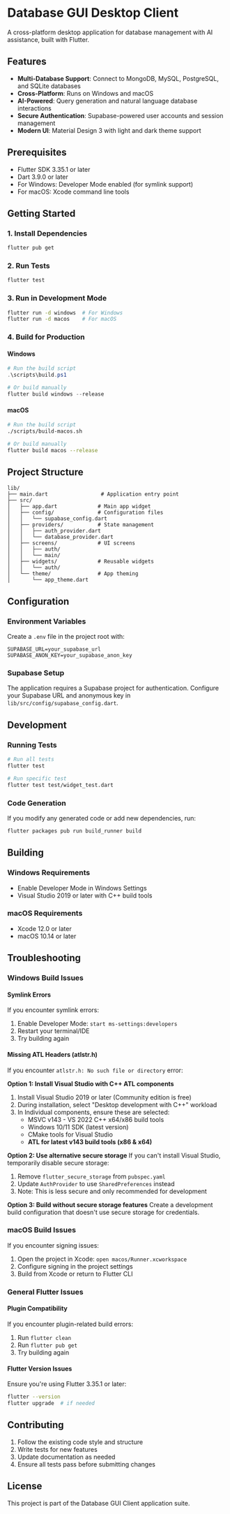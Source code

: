 # Database GUI Desktop Client

A cross-platform desktop application for database management with AI assistance, built with Flutter.

## Features

- **Multi-Database Support**: Connect to MongoDB, MySQL, PostgreSQL, and SQLite databases
- **Cross-Platform**: Runs on Windows and macOS
- **AI-Powered**: Query generation and natural language database interactions
- **Secure Authentication**: Supabase-powered user accounts and session management
- **Modern UI**: Material Design 3 with light and dark theme support

## Prerequisites

- Flutter SDK 3.35.1 or later
- Dart 3.9.0 or later
- For Windows: Developer Mode enabled (for symlink support)
- For macOS: Xcode command line tools

## Getting Started

### 1. Install Dependencies

```bash
flutter pub get
```

### 2. Run Tests

```bash
flutter test
```

### 3. Run in Development Mode

```bash
flutter run -d windows  # For Windows
flutter run -d macos    # For macOS
```

### 4. Build for Production

#### Windows
```powershell
# Run the build script
.\scripts\build.ps1

# Or build manually
flutter build windows --release
```

#### macOS
```bash
# Run the build script
./scripts/build-macos.sh

# Or build manually
flutter build macos --release
```

## Project Structure

```
lib/
├── main.dart                 # Application entry point
├── src/
│   ├── app.dart             # Main app widget
│   ├── config/              # Configuration files
│   │   └── supabase_config.dart
│   ├── providers/           # State management
│   │   ├── auth_provider.dart
│   │   └── database_provider.dart
│   ├── screens/             # UI screens
│   │   ├── auth/
│   │   └── main/
│   ├── widgets/             # Reusable widgets
│   │   └── auth/
│   └── theme/               # App theming
│       └── app_theme.dart
```

## Configuration

### Environment Variables

Create a `.env` file in the project root with:

```env
SUPABASE_URL=your_supabase_url
SUPABASE_ANON_KEY=your_supabase_anon_key
```

### Supabase Setup

The application requires a Supabase project for authentication. Configure your Supabase URL and anonymous key in `lib/src/config/supabase_config.dart`.

## Development

### Running Tests

```bash
# Run all tests
flutter test

# Run specific test
flutter test test/widget_test.dart
```

### Code Generation

If you modify any generated code or add new dependencies, run:

```bash
flutter packages pub run build_runner build
```

## Building

### Windows Requirements

- Enable Developer Mode in Windows Settings
- Visual Studio 2019 or later with C++ build tools

### macOS Requirements

- Xcode 12.0 or later
- macOS 10.14 or later

## Troubleshooting

### Windows Build Issues

#### Symlink Errors
If you encounter symlink errors:
1. Enable Developer Mode: `start ms-settings:developers`
2. Restart your terminal/IDE
3. Try building again

#### Missing ATL Headers (atlstr.h)
If you encounter `atlstr.h: No such file or directory` error:

**Option 1: Install Visual Studio with C++ ATL components**
1. Install Visual Studio 2019 or later (Community edition is free)
2. During installation, select "Desktop development with C++" workload
3. In Individual components, ensure these are selected:
   - MSVC v143 - VS 2022 C++ x64/x86 build tools
   - Windows 10/11 SDK (latest version)
   - CMake tools for Visual Studio
   - **ATL for latest v143 build tools (x86 & x64)**

**Option 2: Use alternative secure storage**
If you can't install Visual Studio, temporarily disable secure storage:
1. Remove `flutter_secure_storage` from `pubspec.yaml`
2. Update `AuthProvider` to use `SharedPreferences` instead
3. Note: This is less secure and only recommended for development

**Option 3: Build without secure storage features**
Create a development build configuration that doesn't use secure storage for credentials.

### macOS Build Issues

If you encounter signing issues:
1. Open the project in Xcode: `open macos/Runner.xcworkspace`
2. Configure signing in the project settings
3. Build from Xcode or return to Flutter CLI

### General Flutter Issues

#### Plugin Compatibility
If you encounter plugin-related build errors:
1. Run `flutter clean`
2. Run `flutter pub get`
3. Try building again

#### Flutter Version Issues
Ensure you're using Flutter 3.35.1 or later:
```bash
flutter --version
flutter upgrade  # if needed
```

## Contributing

1. Follow the existing code style and structure
2. Write tests for new features
3. Update documentation as needed
4. Ensure all tests pass before submitting changes

## License

This project is part of the Database GUI Client application suite.
